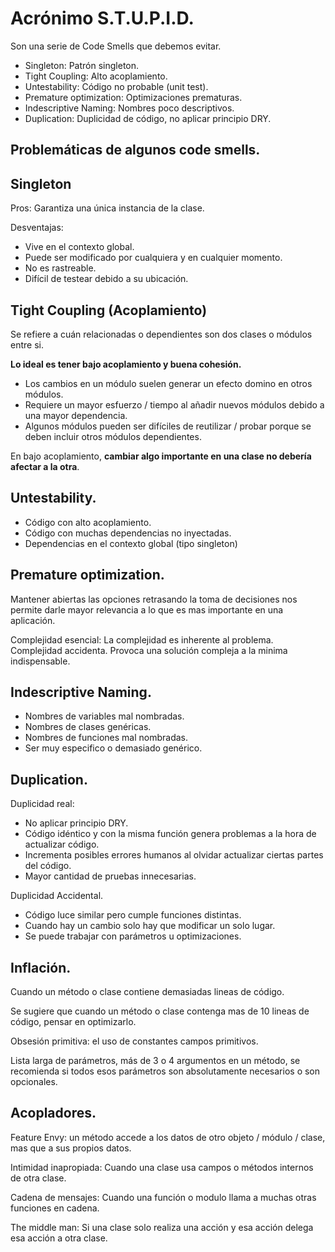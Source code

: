 # Acrónimo S.T.U.P.I.D.

Son una serie de Code Smells que debemos evitar.

- Singleton: Patrón singleton.
- Tight Coupling: Alto acoplamiento.
- Untestability: Código no probable (unit test).
- Premature optimization: Optimizaciones prematuras.
- Indescriptive Naming: Nombres poco descriptivos.
- Duplication: Duplicidad de código, no aplicar principio DRY.

## Problemáticas de algunos code smells.

## Singleton

Pros: Garantiza una única instancia de la clase.

Desventajas:

- Vive en el contexto global.
- Puede ser modificado por cualquiera y en cualquier momento.
- No es rastreable.
- Difícil de testear debido a su ubicación.

## Tight Coupling (Acoplamiento)

Se refiere a cuán relacionadas o dependientes son dos clases o módulos entre si.

**Lo ideal es tener bajo acoplamiento y buena cohesión.**

- Los cambios en un módulo suelen generar un efecto domino en otros módulos.
- Requiere un mayor esfuerzo / tiempo al añadir nuevos módulos debido a una mayor dependencia.
- Algunos módulos pueden ser difíciles de reutilizar / probar porque se deben incluir otros módulos dependientes.

En bajo acoplamiento, **cambiar algo importante en una clase no debería afectar a la otra**.

## Untestability.

- Código con alto acoplamiento.
- Código con muchas dependencias no inyectadas.
- Dependencias en el contexto global (tipo singleton)

## Premature optimization.

Mantener abiertas las opciones retrasando la toma de decisiones nos permite darle mayor relevancia a lo que es mas importante en una aplicación.

Complejidad esencial: La complejidad es inherente al problema.
Complejidad accidenta. Provoca una solución compleja a la minima indispensable.

## Indescriptive Naming.

- Nombres de variables mal nombradas.
- Nombres de clases genéricas.
- Nombres de funciones mal nombradas.
- Ser muy especifico o demasiado genérico.

## Duplication.

Duplicidad real:

- No aplicar principio DRY.
- Código idéntico y con la misma función genera problemas a la hora de actualizar código.
- Incrementa posibles errores humanos al olvidar actualizar ciertas partes del código.
- Mayor cantidad de pruebas innecesarias.

Duplicidad Accidental.

- Código luce similar pero cumple funciones distintas.
- Cuando hay un cambio solo hay que modificar un solo lugar.
- Se puede trabajar con parámetros u optimizaciones.

## Inflación.

Cuando un método o clase contiene demasiadas lineas de código.

Se sugiere que cuando un método o clase contenga mas de 10 lineas de código, pensar en optimizarlo.

Obsesión primitiva: el uso de constantes campos primitivos.

Lista larga de parámetros, más de 3 o 4 argumentos en un método, se recomienda si todos esos parámetros son absolutamente necesarios o son opcionales.

## Acopladores.

Feature Envy: un método accede a los datos de otro objeto / módulo / clase, mas que a sus propios datos.

Intimidad inapropiada: Cuando una clase usa campos o métodos internos de otra clase.

Cadena de mensajes: Cuando una función o modulo llama a muchas otras funciones en cadena.

The middle man: Si una clase solo realiza una acción y esa acción delega esa acción a otra clase.
